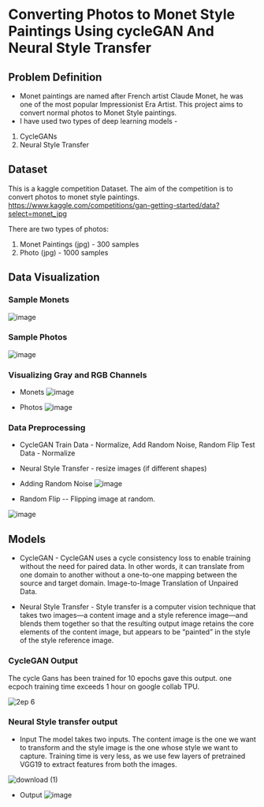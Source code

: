 # Converting Photos to Monet Style Paintings Using cycleGAN And Neural Style Transfer

## Problem Definition
- Monet paintings are named after French artist Claude Monet, he was one of the  most popular Impressionist Era Artist. This project aims to convert normal photos to Monet Style paintings.
- I have used two types of deep learning models -
1.   CycleGANs 
2.   Neural Style Transfer



## Dataset
This is a kaggle competition Dataset. The aim of the competition is to convert photos to monet style paintings. 
https://www.kaggle.com/competitions/gan-getting-started/data?select=monet_jpg

There are two types of photos:

1. Monet Paintings (jpg) - 300 samples
2. Photo (jpg) - 1000 samples

## Data Visualization

### Sample Monets
![image](https://user-images.githubusercontent.com/83595196/226116470-1a12dd3c-f74e-4756-ad8b-9bce395968aa.png)

### Sample Photos
![image](https://user-images.githubusercontent.com/83595196/226116557-4ec98383-db18-4e0d-8535-823683f6fa31.png)

### Visualizing Gray and RGB Channels
- Monets
![image](https://user-images.githubusercontent.com/83595196/226116591-0dc61e00-cabc-4d55-8f9f-27bf26b19208.png)

- Photos
![image](https://user-images.githubusercontent.com/83595196/226116620-7fdf25f8-4694-4ef4-87d9-1358fe0452f3.png)

### Data Preprocessing 
- CycleGAN
Train Data -  Normalize, Add Random Noise, Random Flip
Test Data - Normalize

- Neural Style Transfer - resize images (if different shapes)


- Adding Random Noise
![image](https://user-images.githubusercontent.com/83595196/226116676-13b0d8eb-99b8-4b3a-aab7-e305dba669c6.png)

- Random Flip
-- Flipping image at random.

![image](https://user-images.githubusercontent.com/83595196/226117008-ed535b2a-9f56-455b-b749-5257e7abff62.png)

## Models

- CycleGAN - CycleGAN uses a cycle consistency loss to enable training without the need for paired data. In other words, it can translate from one domain to another without a one-to-one mapping between the source and target domain.
Image-to-Image Translation of Unpaired Data.

- Neural Style Transfer - Style transfer is a computer vision technique that takes two images—a content image and a style reference image—and blends them together so that the resulting output image retains the core elements of the content image, but appears to be “painted” in the style of the style reference image.


###  CycleGAN Output
The cycle Gans has been trained for 10 epochs gave this output. one ecpoch training time exceeds 1 hour on google collab TPU.

![2ep 6](https://user-images.githubusercontent.com/83595196/226182005-777aab60-edc9-4b79-a81c-98b2dc073b1c.png)

### Neural Style transfer output
- Input
The model takes two inputs. The content image is the one we want to transform and the style image is the one whose style we want to capture.
Training time is very less, as we use few layers of pretrained VGG19 to extract features from both the images.

![download (1)](https://user-images.githubusercontent.com/83595196/226182084-e40e104b-9a83-4b9f-8c65-509d4c42af88.png)

- Output
![image](https://user-images.githubusercontent.com/83595196/226182192-7ff85ca5-b406-40a6-a2ff-8be7c1960363.png)








